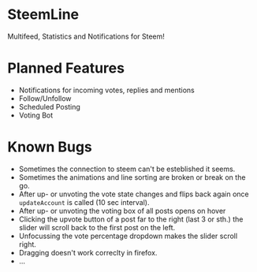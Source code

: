 # SteemLine

Multifeed, Statistics and Notifications for Steem!

# Planned Features

- Notifications for incoming votes, replies and mentions
- Follow/Unfollow
- Scheduled Posting
- Voting Bot

# Known Bugs

- Sometimes the connection to steem can't be esteblished it seems.
- Sometimes the animations and line sorting are broken or break on the go.
- After up- or unvoting the vote state changes and flips back again once `updateAccount` is called (10 sec interval).
- After up- or unvoting the voting box of all posts opens on hover
- Clicking the upvote button of a post far to the right (last 3 or sth.) the slider will scroll back to the first post on the left.
- Unfocussing the vote percentage dropdown makes the slider scroll right.
- Dragging doesn't work correclty in firefox.
- ...